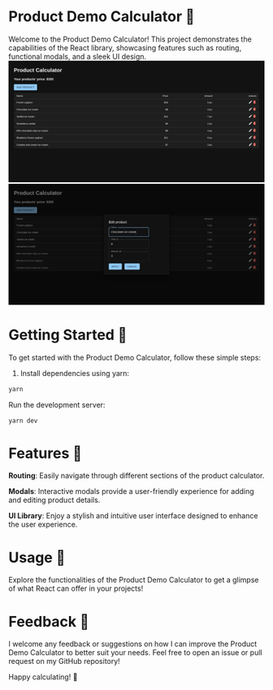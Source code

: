 # Product Demo Calculator 🛒

Welcome to the Product Demo Calculator! This project demonstrates the capabilities of the React library, showcasing features such as routing, functional modals, and a sleek UI design.
![home](https://github.com/farnsworth3010/react-demo-product-calculator/blob/main/screen_home.png?raw=true)
![form](https://github.com/farnsworth3010/react-demo-product-calculator/blob/main/screen_form.png?raw=true)

# Getting Started 🚀

To get started with the Product Demo Calculator, follow these simple steps:

1. Install dependencies using yarn:

```bash
yarn
```

Run the development server:

```bash
yarn dev
```

# Features 🌟

**Routing**: Easily navigate through different sections of the product calculator.

**Modals**: Interactive modals provide a user-friendly experience for adding and editing product details.

**UI Library**: Enjoy a stylish and intuitive user interface designed to enhance the user experience.

# Usage 📝

Explore the functionalities of the Product Demo Calculator to get a glimpse of what React can offer in your projects!

# Feedback 💬

I welcome any feedback or suggestions on how I can improve the Product Demo Calculator to better suit your needs. Feel free to open an issue or pull request on my GitHub repository!

Happy calculating! 🎉
